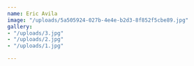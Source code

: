 ```yaml
---
name: Eric Avila
image: "/uploads/5a505924-027b-4e4e-b2d3-8f852f5cbe89.jpg"
gallery:
- "/uploads/3.jpg"
- "/uploads/2.jpg"
- "/uploads/1.jpg"

---
```

